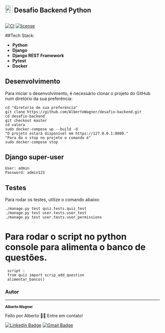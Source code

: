 ## <img src="https://valora.cc/img/logo2.png" alt="Valora" width="24" /> Desafio Backend Python

## 


[![CI](https://github.com/AlbertoWagner/desafio-backend/workflows/CI/badge.svg?event=push)](https://github.com/AlbertoWagner/desafio-backend/actions)
[![license](https://img.shields.io/github/license/AlbertoWagner/desafio-backend.svg)](https://github.com/AlbertoWagner/desafio-backend/blob/master/valora/LICENSE)


##Tech Stack:


* **Python**
* **Django**
* **Django REST Framework**
* **Pytest**
* **Docker**

## Desenvolvimento

Para iniciar o desenvolvimento, é necessário clonar o projeto do GitHub num diretório da sua preferência:

```shell
cd "diretorio de sua preferencia"
git clone https://github.com/AlbertoWagner/desafio-backend.git
cd desafio-backend
git checkout master
cd valora
sudo docker-compose up --build -d
"O projeto estará disponível em https://127.0.0.1:8000."
"Para da o stop no projeto o comando é"
sudo docker-compose stop

```

## Django super-user
```shell
User: admin
Password: admin123
```

## Testes

Para rodar os testes, utilize o comando abaixo:

```
./manage.py test quiz.tests.quiz_test
./manage.py test user.tests.user_test
./manage.py test user.tests.user_permissions
```



# Para rodar o script no python console para alimenta o banco de questões.


```shell
 script :
 from quiz import scrip_add_question
 alimentar_banco()

```

### Autor
---

<a href="#">
 <sub><b>Alberto Wagner</b></sub></a> <a href="#" ></a>


Feito por Alberto 👋🏽 Entre em contato!

[![Linkedin Badge](https://img.shields.io/badge/-Alberto-blue?style=flat-square&logo=Linkedin&logoColor=white&link=https://www.linkedin.com/in/alberto-wagner-5571a3106/)](https://www.linkedin.com/in/alberto-wagner-5571a3106/) 
[![Gmail Badge](https://img.shields.io/badge/-albertow475@gmail.com-c14438?style=flat-square&logo=Gmail&logoColor=white&link=mailto:albertow475@gmail.com)](mailto:albertow475@gmail.com
)
